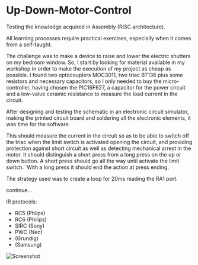 # Up-Down-Motor-Control

Testing the knowledge acquired in Assembly (RISC architecture).

All learning processes require practical exercises, especially when it comes from a self-taught.

The challenge was to make a device to raise and lower the electric shutters on my bedroom window. So, I start by looking for material available in my workshop in order to make the execution of my project as cheap as possible. I found two optocouplers MOC3011, two triac BT136 plus some resistors and necessary capacitors, so I only needed to buy the micro-controller, having chosen the PIC16F627, a capacitor for the power circuit and a low-value ceramic resistance to measure the load current in the circuit.

After designing and testing the schematic in an electronic circuit simulator, making the printed circuit board and soldering all the electronic elements, it was time for the software.

This should measure the current in the circuit so as to be able to switch off the triac when the limit switch is activated opening the circuit, and providing protection against short circuit as well as detecting mechanical arrest in the motor.
    It should distinguish a short press from a long press on the up or down button. A short press should go all the way until activate the limit switch. ´With a long press it should end the action at press ending.


The strategy used was to create a loop for 20ms reading the RA1 port.

continue...

IR protocols:
   - RC5  (Phlips)
   - RC6  (Philips)
   - SIRC (Sony)
   - PWC  (Nec)
   - (Grundig)
   - (Samsung) 

![Screenshot](/images/005.png)
